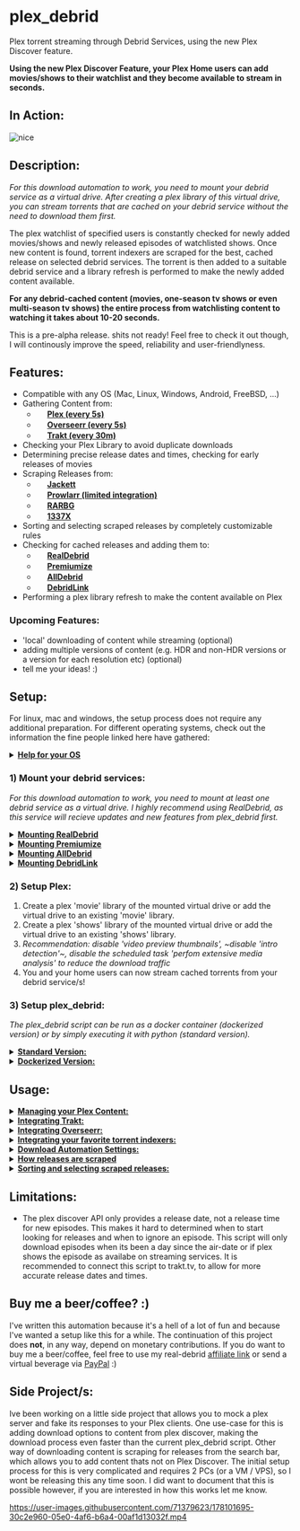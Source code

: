 # plex_debrid
Plex torrent streaming through Debrid Services, using the new Plex Discover feature.

**Using the new Plex Discover Feature, your Plex Home users can add movies/shows to their watchlist and they become available to stream in seconds.**

## In Action:

![nice](https://user-images.githubusercontent.com/71379623/178955976-cfd4b7b1-63c8-4940-8f4e-a4d5ebeaeaee.gif)

## Description:

*For this download automation to work, you need to mount your debrid service as a virtual drive. After creating a plex library of this virtual drive, you can stream torrents that are cached on your debrid service without the need to download them first.* 

The plex watchlist of specified users is constantly checked for newly added movies/shows and newly released episodes of watchlisted shows.
Once new content is found, torrent indexers are scraped for the best, cached release on selected debrid services. The torrent is then added to a suitable debrid service and a library refresh is performed to make the newly added content available. 

**For any debrid-cached content (movies, one-season tv shows or even multi-season tv shows) the entire process from watchlisting content to watching it takes about 10-20 seconds.**

This is a pre-alpha release. shits not ready! Feel free to check it out though, I will continously improve the speed, reliability and user-friendlyness.

## Features:
- Compatible with any OS (Mac, Linux, Windows, Android, FreeBSD, ...)
- Gathering Content from:
  - <img src="https://app.plex.tv/desktop/favicon.ico" height="16"> **[Plex (every 5s)](https://plex.tv/)**
  - <img src="https://hotio.dev/webhook-avatars/overseerr.png" height="16"> **[Overseerr (every 5s)](https://overseerr.dev/)**
  - <img src="https://walter.trakt.tv/hotlink-ok/public/favicon.ico" height="16"> **[Trakt (every 30m)](https://trakt.tv/)**
- Checking your Plex Library to avoid duplicate downloads
- Determining precise release dates and times, checking for early releases of movies
- Scraping Releases from:
  - <img src="https://user-images.githubusercontent.com/27040483/28728094-99f3e3f6-73c7-11e7-8f8d-28912dc6ac0d.png" height="16"> **[Jackett](https://github.com/Jackett/Jackett)**
  - <img src="https://prowlarr.com/img/favicon-32x32.png" height="16"> **[Prowlarr (limited integration)](https://github.com/Prowlarr/Prowlarr)**
  - <img src="https://progsoft.net/images/rarbg-icon-648af4dcc6ec63ee49d6c050af63d2547c74d46c.png" height="16"> **[RARBG](https://rarbg.to/)**
  - <img src="https://1337x.to/favicon.ico" height="16"> **[1337X](https://1337x.to/)**
- Sorting and selecting scraped releases by completely customizable rules
- Checking for cached releases and adding them to:
  - <img src="https://fcdn.real-debrid.com/0818/favicons/favicon.ico" height="16"> **[RealDebrid](https://real-debrid.com/)**
  - <img src="https://www.premiumize.me/favicon-16x16.png" height="16"> **[Premiumize](https://www.premiumize.me/)**
  - <img src="https://cdn.alldebrid.com/lib/images/default/favicon.png" height="16"> **[AllDebrid](https://alldebrid.com/)**
  - <img src="https://cdn.debrid-link.com/favicon.ico?i=2" height="16"> **[DebridLink](https://debrid-link.com/)**
- Performing a plex library refresh to make the content available on Plex

### Upcoming Features:
- 'local' downloading of content while streaming (optional)
- adding multiple versions of content (e.g. HDR and non-HDR versions or a version for each resolution etc) (optional)
- tell me your ideas! :)

## Setup:
For linux, mac and windows, the setup process does not require any additional preparation. For different operating systems, check out the information the fine people linked here have gathered:
<details>
  <summary><b><u>Help for your OS</u></b></summary>
  
  - **[FreeBSD (u/TheNicestRichtofen)](https://www.reddit.com/r/Piracy/comments/v5zpj7/comment/ibnikqh/?utm_source=share&utm_medium=web2x&context=3)**
  - **[Android](https://github.com/itsToggle/plex_debrid/tree/android)**
</details>

### 1) Mount your debrid services:

*For this download automation to work, you need to mount at least one debrid service as a virtual drive. I highly recommend using RealDebrid, as this service will recieve updates and new features from plex_debrid first.*

<details>
  <summary><b><u>Mounting RealDebrid</u></b></summary>
  
  Realdebrid has now implement support for WebDav, which means there is technically no need for my rclone fork anymore :)
  
  I do still recomend using my fork, since realdebrids WebDav does not (yet) allow for torrent file deletion through rclone, They do claim the torrent file deletion works with other webdav mount programs, which i have not been able to test yet. They did fix all other issues I mentioned in this repository though, and their WebDav is now just as fast if not faster than my fork. 
  
  **Mounting with my fork:**
  
  1. Install my rclone fork: https://github.com/itsToggle/rclone_rd
  2. configure rclone by running the command 'rclone config' (could be './rclone config' depending on your os)
  3. create a new remote by typing 'n'
  4. give your remote a name (e.g. 'your-remote')
  5. choose '47) realdebrid' as your remote type
  6. follow the rest of the prompted instructions, choose 'no advaced configuration'
  7. You can mount your newly created remote by running the command 'rclone cmount your-remote: X: --dir-cache-time=10s --vfs-cache-mode=full' (replace 'your-remote' with your remote name, replace X with a drive letter of your choice e.g 'X','Y','Z',...)
  8. You've successfuly created a virtual drive of your debrid service!
  
  **Mounting with official rclone software (WebDav)**
  
  1. Install the official rclone software: https://github.com/rclone/rclone or my fork: https://github.com/itsToggle/rclone_rd
  2. configure rclone by running the command 'rclone config' (could be './rclone config' depending on your os)
  3. create a new remote by typing 'n'
  4. give your remote a name (e.g. 'your-remote')
  5. choose '42) WebDav' as your remote type
  6. enter 'https://dav.real-debrid.com/' as the server url
  7. choose option '5) (other)'
  8. enter your realdebrid user name as your user name
  9. choose option 'y) yes, enter in my own password'
  10. enter your webdav password (available in your account settings) as the password
  11. You can mount your newly created remote by running the command 'rclone mount your-remote X: --dir-cache-time=10s --vfs-cache-mode=full' (replace 'your-remote' with your remote name, replace X with a drive letter of your choice e.g 'X','Y','Z',...)
  12. You've successfuly created a virtual drive of your debrid service!

</details>

<details>
  <summary><b><u>Mounting Premiumize</u></b></summary>
  
  1. Install the official rclone software: https://github.com/rclone/rclone or my fork: https://github.com/itsToggle/rclone_rd
  2. configure rclone by running the command 'rclone config' (could be './rclone config' depending on your os)
  3. create a new remote by typing 'n'
  4. give your remote a name (e.g. 'your-remote')
  5. choose '46) premiumize' as your remote type
  6. follow the rest of the prompted instructions, choose 'no advaced configuration'
  7. You can mount your newly created remote by running the command 'rclone mount your-remote: X: --dir-cache-time=10s --vfs-cache-mode=full' (replace 'your-remote' with your remote name, replace X with a drive letter of your choice e.g 'X','Y','Z',...)
  8. You've successfuly created a virtual drive of your debrid service!

</details>

<details>
  <summary><b><u>Mounting AllDebrid</u></b></summary>
  
  1. Install the official rclone software: https://github.com/rclone/rclone or my fork: https://github.com/itsToggle/rclone_rd
  2. configure rclone by running the command 'rclone config' (could be './rclone config' depending on your os)
  3. create a new remote by typing 'n'
  4. give your remote a name (e.g. 'your-remote')
  5. choose '42) WebDav' as your remote type
  6. enter 'https://alldebrid.com/webdav/' as the server url
  7. choose option '5) (other)'
  8. enter an api key as your user name
  9. choose option 'y) yes, enter in my own password'
  10. enter 'eeeee' as the password
  11. You can mount your newly created remote by running the command 'rclone mount your-remote:links X: --dir-cache-time=10s --vfs-cache-mode=full' (replace 'your-remote' with your remote name, replace X with a drive letter of your choice e.g 'X','Y','Z',...)
  12. You've successfuly created a virtual drive of your debrid service!
  13. You will only be able to watch content from the "links" and "history" folder, not the "magnet" folder. The "links" folder is recommended and the one used in the mounting command above.

</details>

<details>
  <summary><b><u>Mounting DebridLink</u></b></summary>
  
  1. Install the official rclone software: https://github.com/rclone/rclone or my fork: https://github.com/itsToggle/rclone_rd
  2. configure rclone by running the command 'rclone config' (could be './rclone config' depending on your os)
  3. create a new remote by typing 'n'
  4. give your remote a name (e.g. 'your-remote')
  5. choose '42) WebDav' as your remote type
  6. enter 'https://webdav.debrid.link' as the server url
  7. choose option '5) (other)'
  8. enter your debrid-link user name as your user name
  9. choose option 'y) yes, enter in my own password'
  10. enter your "passkey" (Available in your account) as the password
  11. You can mount your newly created remote by running the command 'rclone mount your-remote X: --dir-cache-time=10s --vfs-cache-mode=full' (replace 'your-remote' with your remote name, replace X with a drive letter of your choice e.g 'X','Y','Z',...)
  12. You've successfuly created a virtual drive of your debrid service!

</details>


### 2) Setup Plex:

1. Create a plex 'movie' library of the mounted virtual drive or add the virtual drive to an existing 'movie' library.
2. Create a plex 'shows' library of the mounted virtual drive or add the virtual drive to an existing 'shows' library.
3. *Recommendation: disable 'video preview thumbnails', ~disable 'intro detection'~, disable the scheduled task 'perfom extensive media analysis' to reduce the download traffic*
4. You and your home users can now stream cached torrents from your debrid service/s!

### 3) Setup plex_debrid:

*The plex_debrid script can be run as a docker container (dockerized version) or by simply executing it with python (standard version).*

<details>
  <summary><b><u>Standard Version:</u></b></summary>
  
  1. Run the script! (google "how to run a python script" ;) )
  2. The script will guide you through the initial setup.
  3. You're done!
  4. Choose option '1' to run the download automation. Choose option '2' to explore or edit the Settings or open the "settings.json" file the script creates after the first run.
  5. Read the rest of the README!
  
</details>

<details>
  <summary><b><u>Dockerized Version:</u></b></summary>
  
  1. Run 'docker build -t plex_debrid .'
  2. Run 'docker run -ti plex_debrid'
  3. The script will guide you through the initial setup.
  4. You're done!
  5. Choose option '1' to run the download automation. Choose option '2' to explore or edit the Settings or open the "settings.json" file the script creates after the first run.
  6. Read the rest of the README!
  
</details>

## Usage:

<details>
  <summary><b><u>Managing your Plex Content:</u></b></summary>
  
  - The Plex Watchlist and the Discover feature are only available for accounts that are linked to an email address - so no managed accounts.
  - You've already added one user in the initial setup. To allow content download by other users that youve invited to your Plex Home, create a new user by navigation to '/Settings/Content Services/Plex/Plex users/Edit/Add user'.
  - You and the users you've added can now browse the Discover part of Plex and download content by adding it to the Plex Watchlist.
  - By default, your *entire* Plex Library (including shares) is checked before downloading anything and the script will avoid duplicate downloads. To limit this library check to specific library sections, navigate to '/Settings/Content Services/Plex/Plex library check/Edit'
  - If you want to delete something from your Plex server, make sure that you've removed it from your Watchlist first. Otherwise the script will see that its in your watchlist and not on your server and will simply download it again.
  - Movies that you add to your Plex Watchlist are removed automatically once they are downloaded. Shows stay in the Watchlist, because only shows that are in the Watchlist are monitored for newly released episodes.
  - (RealDebrid specific tip) You can only delete entire torrents, not single files within torrents. The script tries its best to avoid downloading unwanted (e.g. sample) files. If samples still show up on plex, you can create a .plexignore file and add it to the mounts parent directory (more info [here](https://support.plex.tv/articles/201381883-special-keyword-file-folder-exclusion/)).
  - The Plex Watchlist of your specified users will polled for changes every 5 seconds, which is when it will try to find newly added content. 
  - The Plex Watchlist will be updated entirely every 30 minutes, which is when it will try to find newly released episodes from watchlisted series. This is only done every 30 minutes, because building the whole watchlist can take more than a minute, depending on the amount of shows you have in there.
  - If you dont want to download a specific episode or season of a show, navigate to that show in the discovery feature and mark the episodes/seasons that you want to ignore as 'watched'. The watch status inside the discovery feature is not connected to the watch status inside your libraries.
  - When some content could repeatedly not be downloaded, it will be marked as 'watched' in the Discovery feature of the first specified user. This will cause the scraper to ignore the content, until its marked as 'unwatched' again.
  - You can explore and remove ignored content in the main menu.

</details>

<details>
  <summary><b><u>Integrating Trakt:</u></b></summary>
  
  - You can connect the script to trakt.tv to get more accurate release dates and times for your content. You can also synchronize your trakt watchlist and the trakt watchlist of other users to your plex watchlist.
  - To connect the script to trakt, navigate to '/Settings/Content Services/Trakt/Trakt users/Edit/Add user'. You can add an unlimited amount of users.
  - To enable one-way Watchlist synchronization from Trakt to Plex for your specified users, navigate to '/Settings/Content Services/Trakt/Trakt-to-Plex synchronization'. Your Trakt Watchlist will be synchronized to Plex every 30 minutes.
  - To match content from trakt to plex, its neccessary to have at least one movie and one show inside a library thats visible by plex_debrid. Thats because in order to accurately match content, a search by imdb/tmdb/tvdb ID is necessary - which currently only works by requesting a "Fix Match" call to an existing library item.

</details>

<details>
  <summary><b><u>Integrating Overseerr:</u></b></summary>
  
  - You can connect plex_debrid to overseerr to instantly and automatically download approved requests from selected users.
  - To connect the script to overseerr, navigate to '/Settings/Content Services/Overseerr'. 
  - By default, all approved requests from all overseerr users are downloaded by plex_debrid. To limit this feature to specific users, navigate to '/Settings/Content Services/Overseerr/Overseerr users'
  - To match requests from overseerr to plex, its neccessary to have at least one movie and one show inside a library thats visible by plex_debrid. Thats because in order to accurately match content, a search by imdb/tmdb/tvdb ID is necessary - which currently only works by requesting a "Fix Match" call to an existing library item.

</details>

<details>
  <summary><b><u>Integrating your favorite torrent indexers:</u></b></summary>
  
  - The only legacy scrapers currently integrated are for rarbg.to and 1337x.to 
  - Its recommended to install "jackett", a program that wraps a huge amount of torrent indexers (https://github.com/Jackett/Jackett). Once installed and setup, you can enable jackett by navigating to '/Settings/Scraper/Sources/Edit/Add source/jackett'. Once enabled, you can delete the legacy scrapers, since jackett can handle both 1337x and rarbg.
  - If you prefer Prowlarr over Jackett, you are able to integrate prowlarr in the same way as jackett. Prowlarr support is very limited though, since prowlarr provides magnet links through a redirection link. These redirection links are resolved by plex_debrid, but prowlarr does not allow parallel requests to resolve the links - which causes plex_debrid to timeout the request to prowlarr and only show a very limited amount of releases.
  - You can now choose to use a specific debrid service for a specific torrent tracker by navigating to "/Settings/Debrid Services/Tracker specific Debrid Services". This comes in handy if you are using a private tracker that forces you to use a debrid service that will seed your torrents (e.g. debridlink).

</details>

<details>
  <summary><b><u>Download Automation Settings:</u></b></summary>
  
  - You can add more than one debrid service and change the order in which they should be checked for cached releases by navigating to '/Settings/Debrid Services/Edit'.
  - If you don't want the main menu to show when you start the script and run the download automation right away, you can define this in the 'UI Settings' section of the 'Settings' menu. You can return to the main menu at any time by typing 'exit'.

</details>

<details>
  <summary><b><u>How releases are scraped</u></b></summary>
  
  The scraping of movies is pretty simple, there is not a lot to explain.
  
  When scraping for shows however, the scraper follows the steps below:
  - If more than 1 season is to be downloaded, the scraper searches for releases with the following query: 'some.show' - which usually returns all releases related to that show.
    - If more than 3 seasons are to be downloaded, the scraper looks for multi-season packs within the already scraped releases and tries to download one.
    - The scraper then looks for single-season packs for the remaining seasons within the already scraped releases.
    - If not all seasons could be downloaded, the scraper specifically searches for the missing seasons with the following query: 'some.show.S0X.'
  - If less than one entire season is to be downloaded or episodes are still missing, the scraper searches for releases with the following query: 'some.show.S0X' which usually returns all episodes and partial releases of that season.
    - If missing episodes are found within the already scraped releases, they are downloaded.
    - If there are still episodes missing, the scraper will look for the individual episodes with the following query: 'some.show.S0XE0X.'
  
  All that is done to minimize the amount of calls made to torrent indexers and to fetch the most episodes at once. The process is done via multiprosing to speed things up.
</details>
<details>
  <summary><b><u>Sorting and selecting scraped releases:</u></b></summary>
  
  The scrapers usually provide a whole bunch of releases. 
  Adding them all to your debrid services would clutter your library and slow things down. This is why this script automatically sorts the releases by completely customizable rules and picks the best one. The script provides some pretty ok rules by default.

  The sorting is done by providing an unlimited number of sorting 'rules'. Rules can be added, edited, delted or moved. The first rule has the highest priority, the last one the lowest. 

  Each rule consist of:
  - a regex match group that defines what we are looking for. Check out regexr.com to try out some regex match definitions.
  - an attribute definition that defines which attribute of the release we want to look in (can be the title, the source, or the size, or other special attributes that arent described further)
  - an interpretation method. This can be either:
    - "number" : the first regex match group will be interpreted as an integer and releases will be ranked by this number.
    - "text" : we will give each release a rank accoring to which match group its in.
  - lastly we define wheter to rank the releases in ascending or descending order.

  You can test out your current sorting rules by manually scraping for releases from the main menu. The returned releases are sorted by your current rules. If you follow the 'scraping steps' from the section above, you will be able to tell which releases would be automatically downloaded with your current settings.

  Lets make some rules: 

  <details>
    <summary><b><u>Example resolution sorting:</u></b></summary>

  We want to download releases up to our prefered resolution of 1080p.
  For this, we will choose the following setup:
  - regex definition: "(1080|720|480)(?=p)" - This is one match group, that matches either "1080", "720" or "480", followed by the letter "p". This is a typical Resolution definition of releases.
  - attribute definition: "title" - we want to look for this inside the release title
  - interpretation method: "number" - we want to sort the releases by the highest number to the lowest number
  - ascending/descending: "1" - 1 means descending. We want to sort the releases in decending order to get the highest resolution release.

  </details>

  <details>
    <summary><b><u>Example codec sorting:</u></b></summary>

  We want to download releases that use the x265 Codec, rather then the x264 codec. 
  For this, we will choose the following setup:
  - regex definition: "(h.?265|x.?265)|(h.?264|x.?264)" - These are two match groups, that match typical codec descriptions in the release titles
  - attribute definition: "title" - we want to look for this inside the release title
  - interpretation method: "text" - by choosing this, we define that the releases should be sorted by the match group they are in.
  - ascending/descending: "1" - 1 means descending. Descending in this context means, that the First matchgroup is preffered over the second matchgroup, and both are prefered over a release that doesnt match.

  </details>

  <details>
    <summary><b><u>Example release exclusion:</u></b></summary>

  We don't want to download releases that are HDR or 3D. For this rule to ne effective, we need to make it our first rule.
  For this, we will choose the following setup:
  - regex definition: "(\\.HDR\\.|\\.3D\\.)"
  - attribute definition: "title" - we want to look for this inside the release title
  - interpretation method: "text" - by choosing this, we define that the releases should be sorted by the match group they are in.
  - ascending/descending: "0" - 0 means ascending. Ascending in this context means, that releases that don't match are prefered over releases that do.

  </details>

  <details>
    <summary><b><u>Example size sorting:</u></b></summary>

  We want to sort or releases by size - this should be implemented as one of the last rules.
  For this, we will choose the following setup:
  - regex definition: "(.*)" - This is one match group that simply matches everything.
  - attribute definition: "size" - we want to look for this inside the release size
  - interpretation method: "number" - by choosing number, we define that the release size should be interpreted as a number.
  - ascending/descending: "0" - 0 means ascending. We want to select the smallest release.

  </details>

</details>

## Limitations:
- The plex discover API only provides a release date, not a release time for new episodes. This makes it hard to determined when to start looking for releases and when to ignore an episode. This script will only download episodes when its been a day since the air-date or if plex shows the episode as availabe on streaming services. It is recommended to connect this script to trakt.tv, to allow for more accurate release dates and times.

## Buy me a beer/coffee? :)

I've written this automation because it's a hell of a lot of fun and because I've wanted a setup like this for a while. The continuation of this project does **not**, in any way, depend on monetary contributions. If you do want to buy me a beer/coffee, feel free to use my real-debrid [affiliate link](http://real-debrid.com/?id=5708990) or send a virtual beverage via [PayPal](https://www.paypal.com/paypalme/oidulibbe) :)

## Side Project/s:
Ive been working on a little side project that allows you to mock a plex server and fake its responses to your Plex clients. One use-case for this is adding download options to content from plex discover, making the download process even faster than the current plex_debrid script. Other way of downloading content is scraping for releases from the search bar, which allows you to add content thats not on Plex Discover. The initial setup process for this is very complicated and requires 2 PCs (or a VM / VPS), so I wont be releasing this any time soon. I did want to document that this is possible however, if you are interested in how this works let me know.

https://user-images.githubusercontent.com/71379623/178101695-30c2e960-05e0-4af6-b6a4-00af1d13032f.mp4
